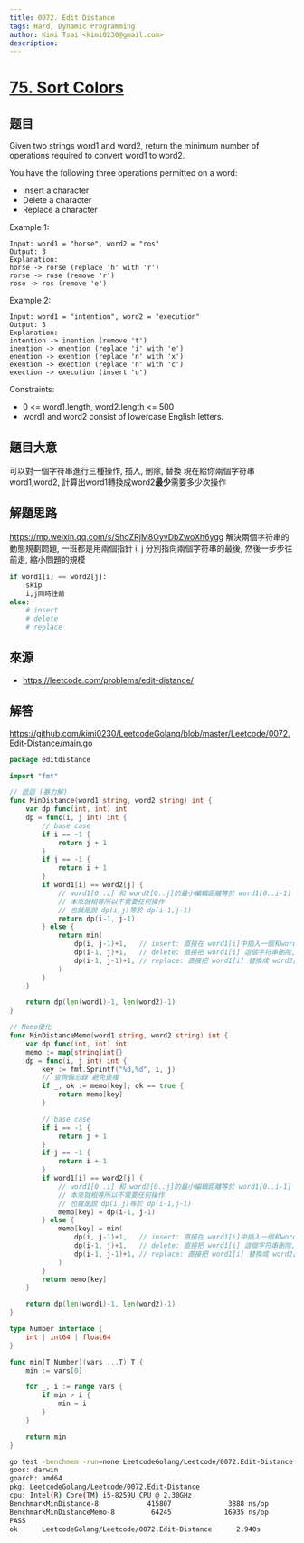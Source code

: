 ```yaml
---
title: 0072. Edit Distance
tags: Hard, Dynamic Programming
author: Kimi Tsai <kimi0230@gmail.com>
description:
---
```

# [75. Sort Colors](https://leetcode.com/problems/edit-distance/)

## 题目
Given two strings word1 and word2, return the minimum number of operations required to convert word1 to word2.

You have the following three operations permitted on a word:

* Insert a character
* Delete a character
* Replace a character
 

Example 1:

```
Input: word1 = "horse", word2 = "ros"
Output: 3
Explanation: 
horse -> rorse (replace 'h' with 'r')
rorse -> rose (remove 'r')
rose -> ros (remove 'e')
```

Example 2:

```
Input: word1 = "intention", word2 = "execution"
Output: 5
Explanation: 
intention -> inention (remove 't')
inention -> enention (replace 'i' with 'e')
enention -> exention (replace 'n' with 'x')
exention -> exection (replace 'n' with 'c')
exection -> execution (insert 'u')
```

Constraints:

* 0 <= word1.length, word2.length <= 500
* word1 and word2 consist of lowercase English letters.

## 題目大意
可以對一個字符串進行三種操作, 插入, 刪除, 替換
現在給你兩個字符串word1,word2, 計算出word1轉換成word2**最少**需要多少次操作

## 解題思路
https://mp.weixin.qq.com/s/ShoZRjM8OyvDbZwoXh6ygg
解決兩個字符串的動態規劃問題, 一班都是用兩個指針 i, j 分別指向兩個字符串的最後, 然後一步步往前走, 縮小問題的規模

```python
if word1[i] == word2[j]:
    skip
    i,j同時往前
else:
    # insert
    # delete
    # replace
```

## 來源
* https://leetcode.com/problems/edit-distance/


## 解答
https://github.com/kimi0230/LeetcodeGolang/blob/master/Leetcode/0072.Edit-Distance/main.go

```go
package editdistance

import "fmt"

// 遞迴 (暴力解)
func MinDistance(word1 string, word2 string) int {
	var dp func(int, int) int
	dp = func(i, j int) int {
		// base case
		if i == -1 {
			return j + 1
		}
		if j == -1 {
			return i + 1
		}
		if word1[i] == word2[j] {
			// word1[0..i] 和 word2[0..j]的最小編輯距離等於 word1[0..i-1] 和 word2[0..j-1]
			// 本來就相等所以不需要任何操作
			// 也就是說 dp(i,j)等於 dp(i-1,j-1)
			return dp(i-1, j-1)
		} else {
			return min(
				dp(i, j-1)+1,   // insert: 直接在 word1[i]中插入一個和word2[j]一樣的字符, 那麼word2[j]就被匹配了,往前j, 繼續和i對比, 操作次數+1
				dp(i-1, j)+1,   // delete: 直接把 word1[i] 這個字符串刪除, 往前 i 繼續和 j 對比, 操作次數+1
				dp(i-1, j-1)+1, // replace: 直接把 word1[i] 替換成 word2[j], 這樣他們就匹配了, 同時往前 i, j 繼續對比, 操作次數+1
			)
		}
	}

	return dp(len(word1)-1, len(word2)-1)
}

// Memo優化
func MinDistanceMemo(word1 string, word2 string) int {
	var dp func(int, int) int
	memo := map[string]int{}
	dp = func(i, j int) int {
		key := fmt.Sprintf("%d,%d", i, j)
		// 查詢備忘錄 避免重複
		if _, ok := memo[key]; ok == true {
			return memo[key]
		}

		// base case
		if i == -1 {
			return j + 1
		}
		if j == -1 {
			return i + 1
		}
		if word1[i] == word2[j] {
			// word1[0..i] 和 word2[0..j]的最小編輯距離等於 word1[0..i-1] 和 word2[0..j-1]
			// 本來就相等所以不需要任何操作
			// 也就是說 dp(i,j)等於 dp(i-1,j-1)
			memo[key] = dp(i-1, j-1)
		} else {
			memo[key] = min(
				dp(i, j-1)+1,   // insert: 直接在 word1[i]中插入一個和word2[j]一樣的字符, 那麼word2[j]就被匹配了,往前j, 繼續和i對比, 操作次數+1
				dp(i-1, j)+1,   // delete: 直接把 word1[i] 這個字符串刪除, 往前 i 繼續和 j 對比, 操作次數+1
				dp(i-1, j-1)+1, // replace: 直接把 word1[i] 替換成 word2[j], 這樣他們就匹配了, 同時往前 i, j 繼續對比, 操作次數+1
			)
		}
		return memo[key]
	}

	return dp(len(word1)-1, len(word2)-1)
}

type Number interface {
	int | int64 | float64
}

func min[T Number](vars ...T) T {
	min := vars[0]

	for _, i := range vars {
		if min > i {
			min = i
		}
	}

	return min
}


```


```sh
go test -benchmem -run=none LeetcodeGolang/Leetcode/0072.Edit-Distance -bench=.
goos: darwin
goarch: amd64
pkg: LeetcodeGolang/Leetcode/0072.Edit-Distance
cpu: Intel(R) Core(TM) i5-8259U CPU @ 2.30GHz
BenchmarkMinDistance-8            415807              3888 ns/op               0 B/op          0 allocs/op
BenchmarkMinDistanceMemo-8         64245             16935 ns/op            2212 B/op         69 allocs/op
PASS
ok      LeetcodeGolang/Leetcode/0072.Edit-Distance      2.940s
```